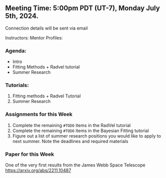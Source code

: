 ## Meeting Time: 5:00pm PDT (UT-7), Monday July 5th, 2024.
Connection details will be sent via email

Instructors:
Mentor Profiles:

### Agenda:
* Intro
* Fitting Methods + Radvel tutorial
* Summer Research


### Tutorials:
1. Fitting methods + Radvel Tutorial
2. Summer Research

### Assignments for this Week

1. Complete the remaining `#TODO` items in the RadVel tutorial
2. Complete the remaining `#TODO` items in the Bayesian Fitting tutorial
3. Figure out a list of summer research positions you would like to apply to next summer. Note the deadlines and required materials

### Paper for this Week
One of the very first results from the James Webb Space Telescope
https://arxiv.org/abs/2211.10487
